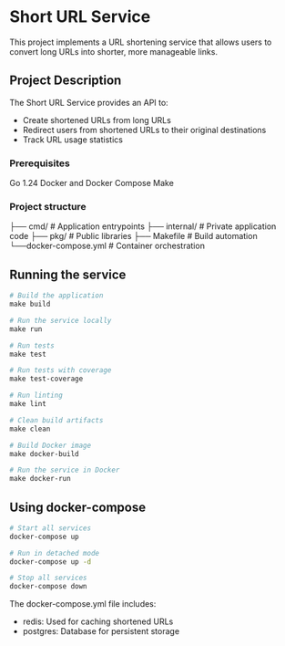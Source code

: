 # Short URL Service
This project implements a URL shortening service that allows users to convert long URLs into shorter, more manageable links.


## Project Description
The Short URL Service provides an API to:
- Create shortened URLs from long URLs
- Redirect users from shortened URLs to their original destinations
- Track URL usage statistics

### Prerequisites
Go 1.24
Docker and Docker Compose
Make

### Project structure
├── cmd/            # Application entrypoints
├── internal/       # Private application code
├── pkg/            # Public libraries
├── Makefile        # Build automation
└──docker-compose.yml # Container orchestration


## Running the service
```makefile
# Build the application
make build

# Run the service locally
make run

# Run tests
make test

# Run tests with coverage
make test-coverage

# Run linting
make lint

# Clean build artifacts
make clean

# Build Docker image
make docker-build

# Run the service in Docker
make docker-run
```
## Using docker-compose
```bash
# Start all services
docker-compose up

# Run in detached mode
docker-compose up -d

# Stop all services
docker-compose down
```
The docker-compose.yml file includes:
- redis: Used for caching shortened URLs 
- postgres: Database for persistent storage
